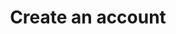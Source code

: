 ---
# -------------------------- #
#      ENDPOINT DETAILS      #
# -------------------------- #

product-type: "connect"
content-type: "api-endpoint"
endpoint: "accounts"
key: "create-an-account"
version: "3"


# -------------------------- #
#       METHOD DETAILS       #
# -------------------------- #

title: "Create an account"
method: "post"
short-url: |
  /v{{ endpoint.version }}{{ object.endpoint-url | flatify }}
full-url: |
  {{ api.base-url }}{{ endpoint.short-url | flatify }}
short: "{{ api.core-objects.accounts.create.short }}"
description: "{{ api.core-objects.accounts.create.description | flatify | markdownify }}"

## This endpoint uses partner credentials for authorization
## No access token is required.
## Notes are in _includes/developers/api-resource-list.html
access-token-required: false


# -------------------------- #
#       METHOD ARGUMENTS     #
# -------------------------- #

arguments:
  - name: "company"
    required: true
    type: "string"
    description: "A name for the Stitch client. This is typically the name of the company using the Stitch client account."
    example-value: |
      "Stitch Data"

  - name: "email"
    required: true
    type: "string"
    description: "The email address of the user signing up for a Stitch client account. Upon successful account creation, Stitch will send an email to this address with instructions for completing the setup."
    example-value: |
      "stitch@stitchdata.com"

  - name: "first_name"
    required: true
    type: "string"
    description: "The first name of the user signing up for a Stitch client account."
    example-value: |
      "Stitch"

  - name: "last_name"
    required: true
    type: "string"
    description: "The last name of the user signing up for a Stitch client account."
    example-value: |
      "Data"

  - name: "partner_id"
    required: true
    type: "string"
    description: "The unique ID for your API client, obtained when you register to use the API."
    example-value: |
      "<PARTNER_ID>"

  - name: "partner_secret"
    required: true
    type: "string"
    description: "The secret for your API client, obtained when you registered to use the API."
    example-value: |
      "<PARTNER_SECRET>"


# -------------------------- #
#           RETURNS          #
# -------------------------- #

returns: |
  If successful, the API will return a status of `200 OK` and an object with `access_token` and `stitch_account_id` properties.

  Otherwise, an error will be returned. For example: If a Stitch client account associated with the user already exists, the request will return `This email address is already associated with an active user.` See the **Errors** tab below for additional possibilities.


# ------------------------------ #
#   EXAMPLE REQUEST & RESPONSES  #
# ------------------------------ #

examples:
  - type: "Request"
    language: "json"
    code: |
      curl -X {{ endpoint.method | upcase }} {{ endpoint.full-url | flatify | strip_newlines }} \
           -H "Content-Type: application/json" \
           -d "{
                "partner_id": "<PARTNER_ID>",
                "partner_secret": "<PARTNER_SECRET>",
                "first_name": "Stitch",
                "last_name": "Product Team",
                "company": "Stitch Product Team",
                "email": "stitch-api-test@stitchdata.com"
              }"
  - type: "Response"
    language: "json"
    code: |
      {
        "access_token": "at_<ACCESS_TOKEN>",
        "stitch_account_id": 136715
      }

  - type: "Errors"
---